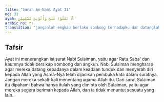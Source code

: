 ```yaml
---
title: "Surah An-Naml Ayat 31"
no: 31
ayah: اَلَّا تَعْلُوْا عَلَيَّ وَأْتُوْنِيْ مُسْلِمِيْنَ ࣖ 
arabic_no: ٣١
translation: "janganlah engkau berlaku sombong terhadapku dan datanglah kepadaku sebagai orang-orang yang berserah diri.”"
---
```


## Tafsir

Ayat ini menerangkan isi surat Nabi Sulaiman, yaitu agar Ratu Saba' dan kaumnya tidak bersikap sombong dan angkuh. Nabi Sulaiman mengharap agar mereka datang kepadanya dalam keadaan tunduk dan menyerah diri kepada Allah yang Asma-Nya telah dijadikan pembuka kata dalam suratnya. Jangan mereka sekali-kali menentang agama Allah itu. Dari surat Sulaiman itu dipahami bahwa hanya itulah yang diminta oleh Sulaiman, yaitu agar mereka segera beriman kepada Allah, dan ia tidak menuntut sesuatu yang lain.
